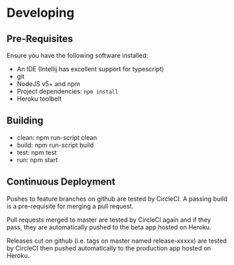 # Developing

## Pre-Requisites

Ensure you have the following software installed:

* An IDE (Intellij has excellent support for typescript)
* git
* NodeJS v5+ and npm
 * Project dependencies: `npm install`
* Heroku toolbelt

## Building

* clean: npm run-script clean
* build: npm run-script build
* test: npm test
* run: npm start

## Continuous Deployment

Pushes to feature branches on github are tested by CircleCI. A passing build
is a pre-requisite for merging a pull request.

Pull requests merged to master are tested by CircleCI again and if they pass,
they are automatically pushed to the beta app hosted on Heroku.

Releases cut on github (i.e. tags on master named release-xxxxx) are tested by
CircleCI then pushed automatically to the production app hosted on Heroku.
